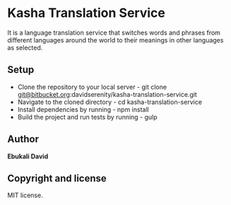 # Kasha Translation Service
It is a language translation service that switches words and phrases from different languages around the world to their meanings in other languages as selected.

## Setup
- Clone the repository to your local server - git clone git@bitbucket.org:davidserenity/kasha-translation-service.git
- Navigate to the cloned directory - cd kasha-translation-service
- Install dependencies by running - npm install
- Build the project and run tests by running - gulp

## Author
**Ebukali David**

## Copyright and license
MIT license.
